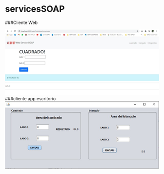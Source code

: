 # servicesSOAP
###Cliente Web

![myimage-alt-tag](https://github.com/wendysoto/servicesSOAP/blob/main/soap.jpeg?raw=true) 
###cliente app escritorio
![myimage-alt-tag](https://github.com/wendysoto/servicesSOAP/blob/main/jframe.jpeg?raw=true)
